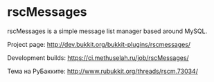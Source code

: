 rscMessages
===========

rscMessages is a simple message list manager based around MySQL.

Project page: http://dev.bukkit.org/bukkit-plugins/rscmessages/

Development builds: https://ci.methuselah.ru/job/rscMessages/

Тема на РуБакките: http://www.rubukkit.org/threads/rscm.73034/
